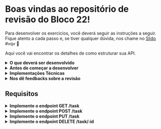 # Boas vindas ao repositório de revisão do Bloco 22!

Para desenvolver os exercicios, você deverá seguir as instruções a seguir. Fique atento a cada passo e, se tiver qualquer dúvida, nos chame no <a href="https://app.sli.do/event/xtvrdxyr" target="_blank">Slido</a> #vqv 🚀


Aqui você vai encontrar os detalhes de como estruturar sua API.

<details>
  <summary><strong>O que deverá ser desenvolvido</strong></summary><br />

  Hoje, você usará o pacote Express para criar uma API, revisar e consolidar **todos** os principais conceitos vistos até o momento.

  Você receberá instruções de como as rotas de sua API devem se comportar.
</details>

<details>
  <summary><strong>Antes de começar a desenvolver</strong></summary><br />
  
  1. Clone o repositório
  * `git@github.com:gabrielh-silvestre/monitoria-turma-XP.git`.
  * Entre na pasta do repositório que você acabou de clonar:
    * `cd monitoria-turma-XP`

  Instale as dependencias com  `npm install`;

  2. **ATENÇÂO**
    - Os pacotes para a criação da API não veem instalados

</details>

<details>
  <summary><strong>Implementações Técnicas</strong></summary><br />
  
  1. Para executar os testes, a API *NÃO DEVE* estar em execução, os testes utiliza a mesma porta de sua API, portanto pode causar conflitos

</details>

<details>
  <summary><strong>Nos dê feedbacks sobre a revisão</strong></summary><br />
  
  1. Ao finalizar, não se esqueça de avaliar sua experiência preenchendo o formulário. Leva menos de 3 minutos

  <a href="https://forms.gle/6svqoD5p5bgPbxKz9" target="_blank">FORMULARIO DE AVALIAÇÃO</a>

</details>

## Requisitos

<details>
  <summary><strong>Implemente o endpoint GET /task</strong></summary><br />
  
  1. Implemente o endpoint GET /task para que retorne todos as tarefas do arquivo task.json.

  2. O endpoint deve retornar o seguinte: 

  ```json
    [
      {
        "id": 1,
        "title": "Ler o Course",
        "description": "Ver o Bloco 20.4",
        "completed": false
      },
      {
        "id": 2,
        "title": "Fazer os exercícios",
        "description": "Fazer os exercícios do dia",
        "completed": false
      },
      {
        "id": 3,
        "title": "Fazer os testes",
        "description": "Fazer os testes do projeto",
        "completed": true
      },
      {
        "id": 4,
        "title": "Fazer o deploy",
        "description": "Fazer o deploy do projeto",
        "completed": true
      }
    ]
  ```

  3. Será validado se retorna um array vazio caso não exista pessoas cadastradas

</details>

<details>
  <summary><strong>Implemente o endpoint POST /task</strong></summary><br />

  1. Implemente o endpoint POST /task para que possa cadastrar novas tarefas no arquivo task.json.

  2. Caso a tarefa seja cadastrada com sucesso sua API deve responder com o status ```201``` com com o seguinte body.

  ```json
    {
      "id": 5,
      "title": "Preencher o Forms",
      "description": "Preencher o forms ao final do dia",
      "completed": false
    }
  ```
  
  3. Será validado que não é possível cadastrar uma tarefa sem título
    - a resposta da API deve ser a seguinte mensagem
    
  ```json
    { "message": '"title" is required' }
  ```

  4. Será validado que não é possível cadastrar uma tarefa sem descrição
    - a resposta da API deve ser a seguinte mensagem

  ```json
    { "message": '"description" is required' }
  ```

  5. Será validado que não é possível cadastrar uma tarefa sem o status
    - a resposta da API deve ser a seguinte mensagem

  ```json
    { "message": '"completed" is required' }
  ```

  6. Será validado que não é possível cadastrar uma tarefa com status inválido
    - a resposta da API deve ser a seguinte mensagem

  ```json
    { "message": '"completed" must be a boolean' }
  ```

   7. Será validado que não é possível cadastrar uma tarefa com título com menos de 3 caracteres
    - a resposta da API deve ser a seguinte mensagem

  ```json
    { "message": '"title" length must be at least 3 characters long' }
  ```

   8. Será validado que não é possível cadastrar uma tarefa sem autenticação
    - a resposta da API deve ser a seguinte mensagem

  ```json
    { "message": 'Token não encontrado' }
  ```
</details>


<details>
  <summary><strong>Implemente o endpoint PUT /task</strong></summary><br />

  1. Implemente o endpoint PUT /task para que possa editar tarefas no arquivo task.json.
  
  2. Será validado que é possível editar uma tarefa com sucesso
    - a resposta da API deve ser a seguinte mensagem

  ```json
    {
      "id": 1,
      "title": "Começar o Talker Manager",
      "description": "Começar o projeto do bloco 22",
      "completed": false,
    }
  ```

  3. Será validado que não é possível editar uma tarefa sem título
    - a resposta da API deve ser a seguinte mensagem

  ```json
    { "message": "\"title\" is required" }
  ```
  
  4. Será validado que não é possível editar uma tarefa sem descrição
    - a resposta da API deve ser a seguinte mensagem

  ```json
    { "message": "\"description\" is required" }
  ```

  5. Será validado que não é possível editar uma tarefa que não existe
    - a resposta da API deve ser a seguinte mensagem

  ```json
    { "message": "Task not found" }
  ```

  6. Será validado que não é possível editar uma tarefa com título com menos de 3 caracteres
    - a resposta da API deve ser a seguinte mensagem

  ```json
    { "message": "\"title\" length must be at least 3 characters long" }
  ```

  8. Será validado que não é possível editar uma tarefa sem autenticação
    - a resposta da API deve ser a seguinte mensagem

  ```json
    { "message": "Token não encontrado" }
  ```
</details>


<details>
  <summary><strong>Implemente o endpoint DELETE /task/:id</strong></summary><br />

  1. Implemente o endpoint PUT /task/:id para que possa deletar tarefas no arquivo task.json.
  
  2. Será validado que é possível deletar uma tarefa com sucesso retornando o status 200

  3. Será validado que não é possível deletar uma tarefa que não existe
    - a resposta da API deve ser a seguinte mensagem

  ```json
    { "message": "Task not found" }
  ```
  4. Será validado que não é possível editar uma tarefa sem autenticação
    - a resposta da API deve ser a seguinte mensagem

  ```json
    { "message": "Token não encontrado" }
  ```
</details>
